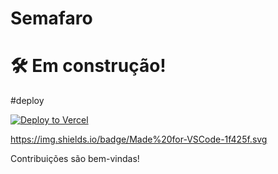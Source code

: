 # Semafaro

# 🛠️ Em construção!


#deploy

[![Deploy to Vercel](https://vercel.com/button)](https://vercel.com/import/project?template=https://github.com/anuraghazra/github-readme-stats)


https://img.shields.io/badge/Made%20for-VSCode-1f425f.svg

Contribuições são bem-vindas!
